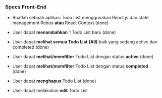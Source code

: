 ### Specs Front-End

- Buatlah sebuah aplikasi Todo List menggunakan React.js dan state management Redux **atau** React Context (done)

- User dapat **menambahkan** 1 Todo List baru (done)

- User dapat **melihat semua Todo List (All)** baik yang sedang active dan completed (done)

- User dapat **melihat/memfilter** Todo List dengan status **active** (done)

- User dapat **melihat/memfilter** Todo List dengan status **completed** (done)

- User dapat **menghapus** Todo List (done)

- User dapat melakukan **edit** Todo List
